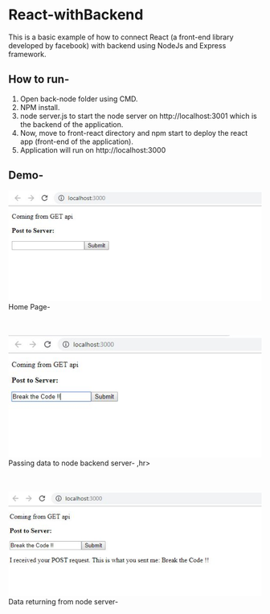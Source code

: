 # React-withBackend

This is a basic example of how to connect React (a front-end library developed by facebook) with backend using NodeJs and Express framework.

## How to run-
1. Open back-node folder using CMD.
2. NPM install.
3. node server.js to start the node server on http://localhost:3001 which is the backend of the application.
4. Now, move to front-react directory and npm start to deploy the react app (front-end of the application). 
5. Application will run on http://localhost:3000

## Demo-


<img src="https://github.com/rahul2412/React-withBackend/blob/master/demo_images/Capture1.JPG" alt="demo"/>
Home Page-


<br><br>
<img src="https://github.com/rahul2412/React-withBackend/blob/master/demo_images/Capture2.JPG" alt="demo"/><br>
Passing data to node backend server-
,hr>

<br><br>
<img src="https://github.com/rahul2412/React-withBackend/blob/master/demo_images/Capture3.JPG" alt="demo"/><br>
Data returning from node server-




